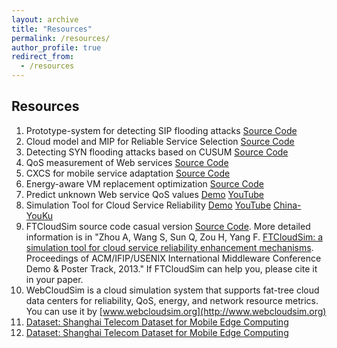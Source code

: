 ```yaml
---
layout: archive
title: "Resources"
permalink: /resources/
author_profile: true
redirect_from:
  - /resources
---
```


## Resources

1. Prototype-system for detecting SIP flooding attacks [Source Code](../files/Detection%20Tool%20for%20SIP%20flooding%20attacks.rar)
2. Cloud model and MIP for Reliable Service Selection [Source Code](../files/Reliable%20Service%20Selection.zip)
3. Detecting SYN flooding attacks based on CUSUM [Source Code](../files/Detection.rar)
4. QoS measurement of Web services [Source Code](../files/QoS%20mesure%20of%20Web%20service.rar)
5. CXCS for mobile service adaptation [Source Code](../files/XCSNew_Coevolution.zip)
6. Energy-aware VM replacement optimization [Source Code](../files/Energy-aware%20VM%20replacement%20scheme.zip)
7. Predict unknown Web service QoS values [Demo](../files/QoS-prediction.wmv) [YouTube](http://youtu.be/DD7K0yrTPJ4)
8. Simulation Tool for Cloud Service Reliability [Demo](../files/FTCloudSim.wmv) [YouTube](http://youtu.be/yMyz2gesywA) [China-YouKu](http://v.youku.com/v_show/id_XNzA3NDY3OTUy.html)
9. FTCloudSim source code casual version [Source Code](../files/FTCloudSim.zip). More detailed information is in "Zhou A, Wang S, Sun Q, Zou H, Yang F. [FTCloudSim: a simulation tool for cloud service reliability enhancement mechanisms](../files/FTCLOUDSIMdemo.pdf). Proceedings of ACM/IFIP/USENIX International Middleware Conference Demo & Poster Track, 2013." If FTCloudSim can help you, please cite it in your paper.
10. WebCloudSim is a cloud simulation system that supports fat-tree cloud data centers for reliability, QoS, energy, and network resource metrics. You can use it by [www.webcloudsim.org](http://www.webcloudsim.org)
11. [Dataset: Shanghai Telecom Dataset for Mobile Edge Computing](./telecom_dataset)
12. <a href="./telecom_dateset">Dataset: Shanghai Telecom Dataset for Mobile Edge Computing</a>